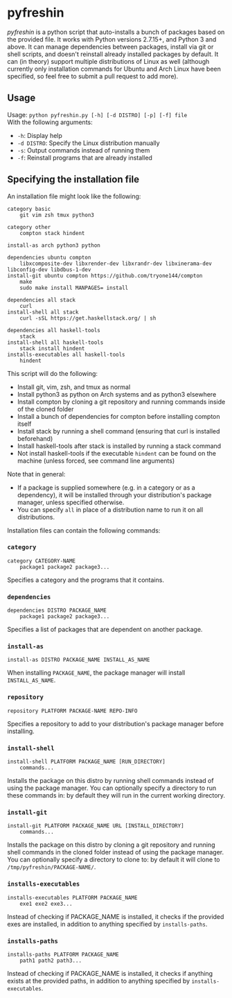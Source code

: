 # pyfreshin

*pyfreshin* is a python script that auto-installs a bunch of packages based on
the provided file. It works with Python versions 2.7.15+, and Python 3 and
above. It can manage dependencies between packages, install via git or shell
scripts, and doesn't reinstall already installed packages by default. It can
(in theory) support multiple distributions of Linux as well (although currently
only installation commands for Ubuntu and Arch Linux have been specified, so
feel free to submit a pull request to add more).

## Usage

Usage: `python pyfreshin.py [-h] [-d DISTRO] [-p] [-f] file`  
With the following arguments:

- `-h`: Display help
- `-d DISTRO`: Specify the Linux distribution manually
- `-s`: Output commands instead of running them
- `-f`: Reinstall programs that are already installed

## Specifying the installation file

An installation file might look like the following:

```
category basic
    git vim zsh tmux python3

category other
    compton stack hindent

install-as arch python3 python

dependencies ubuntu compton
    libxcomposite-dev libxrender-dev libxrandr-dev libxinerama-dev libconfig-dev libdbus-1-dev
install-git ubuntu compton https://github.com/tryone144/compton
    make
    sudo make install MANPAGES= install

dependencies all stack
    curl
install-shell all stack
    curl -sSL https://get.haskellstack.org/ | sh

dependencies all haskell-tools
    stack
install-shell all haskell-tools
    stack install hindent
installs-executables all haskell-tools
    hindent
```

This script will do the following:

- Install git, vim, zsh, and tmux as normal
- Install python3 as python on Arch systems and as python3 elsewhere
- Install compton by cloning a git repository and running commands inside of
  the cloned folder
- Install a bunch of dependencies for compton before installing compton itself
- Install stack by running a shell command (ensuring that curl is installed
  beforehand)
- Install haskell-tools after stack is installed by running a stack command
- Not install haskell-tools if the executable `hindent` can be found on the
  machine (unless forced, see command line arguments)

Note that in general:

- If a package is supplied somewhere (e.g. in a category or as a dependency),
  it will be installed through your distribution's package manager, unless
  specified otherwise.
- You can specify `all` in place of a distribution name to run it on all
  distributions.

Installation files can contain the following commands:

### `category`

```
category CATEGORY-NAME
    package1 package2 package3...
```

Specifies a category and the programs that it contains.

### `dependencies`

```
dependencies DISTRO PACKAGE_NAME
    package1 package2 package3...
```

Specifies a list of packages that are dependent on another package.

### `install-as`

```
install-as DISTRO PACKAGE_NAME INSTALL_AS_NAME
```

When installing `PACKAGE_NAME`, the package manager will install
`INSTALL_AS_NAME`.

### `repository`

```
repository PLATFORM PACKAGE-NAME REPO-INFO
```

Specifies a repository to add to your distribution's package manager before
installing.

### `install-shell`

```
install-shell PLATFORM PACKAGE_NAME [RUN_DIRECTORY]
    commands...
```

Installs the package on this distro by running shell commands instead of using
the package manager. You can optionally specify a directory to run these
commands in: by default they will run in the current working directory.

### `install-git`

```
install-git PLATFORM PACKAGE_NAME URL [INSTALL_DIRECTORY]
    commands...
```

Installs the package on this distro by cloning a git repository and running
shell commands in the cloned folder instead of using the package manager. You
can optionally specify a directory to clone to: by default it will clone to
`/tmp/pyfreshin/PACKAGE-NAME/`.

### `installs-executables`

```
installs-executables PLATFORM PACKAGE_NAME
    exe1 exe2 exe3...
```

Instead of checking if PACKAGE_NAME is installed, it checks if the provided
exes are installed, in addition to anything specified by `installs-paths`.

### `installs-paths`

```
installs-paths PLATFORM PACKAGE_NAME
    path1 path2 path3...
```

Instead of checking if PACKAGE_NAME is installed, it checks if anything exists
at the provided paths, in addition to anything specified by
`installs-executables`.
